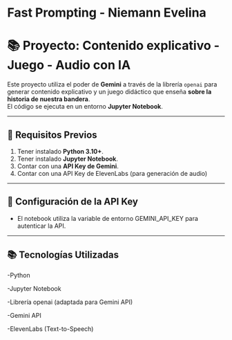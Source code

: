 # Fast Prompting - Niemann Evelina

# 📚 Proyecto: Contenido explicativo - Juego - Audio con IA  

Este proyecto utiliza el poder de **Gemini** a través de la librería `openai` para generar contenido explicativo y un juego didáctico que enseña **sobre la historia de nuestra bandera**.  
El código se ejecuta en un entorno **Jupyter Notebook**.  

---

## 🚀 Requisitos Previos  

1. Tener instalado **Python 3.10+**.  
2. Tener instalado **Jupyter Notebook**.  
3. Contar con una **API Key de Gemini**.
4. Contar con una API Key de ElevenLabs (para generación de audio)

---

## 🔑 Configuración de la API Key

  - El notebook utiliza la variable de entorno GEMINI_API_KEY para autenticar la API.

---

## 📚 Tecnologías Utilizadas

-Python

-Jupyter Notebook

-Librería openai (adaptada para Gemini API)

-Gemini API

-ElevenLabs (Text-to-Speech)
